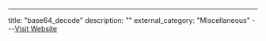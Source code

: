 ---
title: "base64_decode"
description: ""
external_category: "Miscellaneous"
---[Visit Website](https://sn0int.readthedocs.io/en/latest/reference.html#base64-decode)

